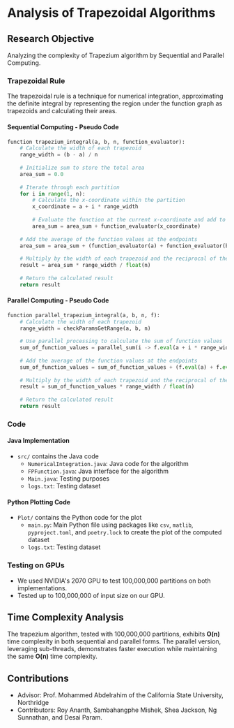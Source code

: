 # Analysis of Trapezoidal Algorithms

## Research Objective

Analyzing the complexity of Trapezium algorithm by Sequential and Parallel Computing.

### Trapezoidal Rule

The trapezoidal rule is a technique for numerical integration, approximating the definite integral by representing the region under the function graph as trapezoids and calculating their areas.

#### Sequential Computing - Pseudo Code

```python
function trapezium_integral(a, b, n, function_evaluator):
    # Calculate the width of each trapezoid
    range_width = (b - a) / n
    
    # Initialize sum to store the total area
    area_sum = 0.0
    
    # Iterate through each partition
    for i in range(1, n):
        # Calculate the x-coordinate within the partition
        x_coordinate = a + i * range_width
        
        # Evaluate the function at the current x-coordinate and add to sum
        area_sum = area_sum + function_evaluator(x_coordinate)
    
    # Add the average of the function values at the endpoints
    area_sum = area_sum + (function_evaluator(a) + function_evaluator(b)) / 2.0
    
    # Multiply by the width of each trapezoid and the reciprocal of the number of partitions
    result = area_sum * range_width / float(n)
    
    # Return the calculated result
    return result
```

#### Parallel Computing - Pseudo Code

```python
function parallel_trapezium_integral(a, b, n, f):
    # Calculate the width of each trapezoid
    range_width = checkParamsGetRange(a, b, n)
    
    # Use parallel processing to calculate the sum of function values
    sum_of_function_values = parallel_sum(i -> f.eval(a + i * range_width / n), 0 to n-1)
    
    # Add the average of the function values at the endpoints
    sum_of_function_values = sum_of_function_values + (f.eval(a) + f.eval(b)) / 2.0
    
    # Multiply by the width of each trapezoid and the reciprocal of the number of partitions
    result = sum_of_function_values * range_width / float(n)
    
    # Return the calculated result
    return result
```

### Code

#### Java Implementation

- `src/` contains the Java code
  - `NumericalIntegration.java`: Java code for the algorithm
  - `FPFunction.java`: Java interface for the algorithm
  - `Main.java`: Testing purposes
  - `logs.txt`: Testing dataset

#### Python Plotting Code

- `Plot/` contains the Python code for the plot
  - `main.py`: Main Python file using packages like `csv`, `matlib`, `pyproject.toml`, and `poetry.lock` to create the plot of the computed dataset
  - `logs.txt`: Testing dataset

### Testing on GPUs

- We used NVIDIA's 2070 GPU to test 100,000,000 partitions on both implementations.
- Tested up to 100,000,000 of input size on our GPU.

## Time Complexity Analysis

The trapezium algorithm, tested with 100,000,000 partitions, exhibits **O(n)** time complexity in both sequential and parallel forms. The parallel version, leveraging sub-threads, demonstrates faster execution while maintaining the same **O(n)** time complexity.

## Contributions

- Advisor: Prof. Mohammed Abdelrahim of the California State University, Northridge
- Contributors: Roy Ananth, Sambahangphe Mishek, Shea Jackson, Ng Sunnathan, and Desai Param.